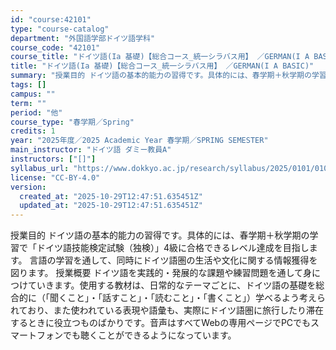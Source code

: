```yaml
---
id: "course:42101"
type: "course-catalog"
department: "外国語学部ドイツ語学科"
course_code: "42101"
course_title: "ドイツ語(Ia 基礎)【総合コース_統一シラバス用】 ／GERMAN(I A BASIC)"
title: "ドイツ語(Ia 基礎)【総合コース_統一シラバス用】 ／GERMAN(I A BASIC)"
summary: "授業目的 ドイツ語の基本的能力の習得です。具体的には、春学期＋秋学期の学習で「ドイツ語技能検定試験（独検）」4級に合格できるレベル達成を目指します。 言語の学習を通して、同時にドイツ語圏の生活や文化に関する情報獲得を図ります。 授業概要 ド…"
tags: []
campus: ""
term: ""
period: "他"
course_type: "春学期／Spring"
credits: 1
year: "2025年度／2025 Academic Year 春学期／SPRING SEMESTER"
main_instructor: "ドイツ語 ダミー教員A"
instructors: ["[]"]
syllabus_url: "https://www.dokkyo.ac.jp/research/syllabus/2025/0101/0101_42101_ja_JP.html"
license: "CC-BY-4.0"
version:
  created_at: "2025-10-29T12:47:51.635451Z"
  updated_at: "2025-10-29T12:47:51.635451Z"
---
```

授業目的 ドイツ語の基本的能力の習得です。具体的には、春学期＋秋学期の学習で「ドイツ語技能検定試験（独検）」4級に合格できるレベル達成を目指します。 言語の学習を通して、同時にドイツ語圏の生活や文化に関する情報獲得を図ります。 授業概要 ドイツ語を実践的・発展的な課題や練習問題を通して身につけていきます。使用する教材は、日常的なテーマごとに、ドイツ語の基礎を総合的に（「聞くこと」・「話すこと」・「読むこと」・「書くこと」）学べるよう考えられており、また使われている表現や語彙も、実際にドイツ語圏に旅行したり滞在するときに役立つものばかりです。音声はすべてWebの専用ページでPCでもスマートフォンでも聴くことができるようになっています。
